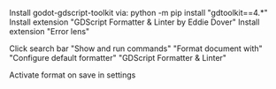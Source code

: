 Install godot-gdscript-toolkit via: python -m pip install "gdtoolkit==4.*"
Install extension "GDScript Formatter & Linter by Eddie Dover"
Install extension "Error lens"

Click search bar
	"Show and run commands"
	"Format document with"
	"Configure default formatter"
	"GDScript Formatter & Linter" 
	
Activate format on save in settings